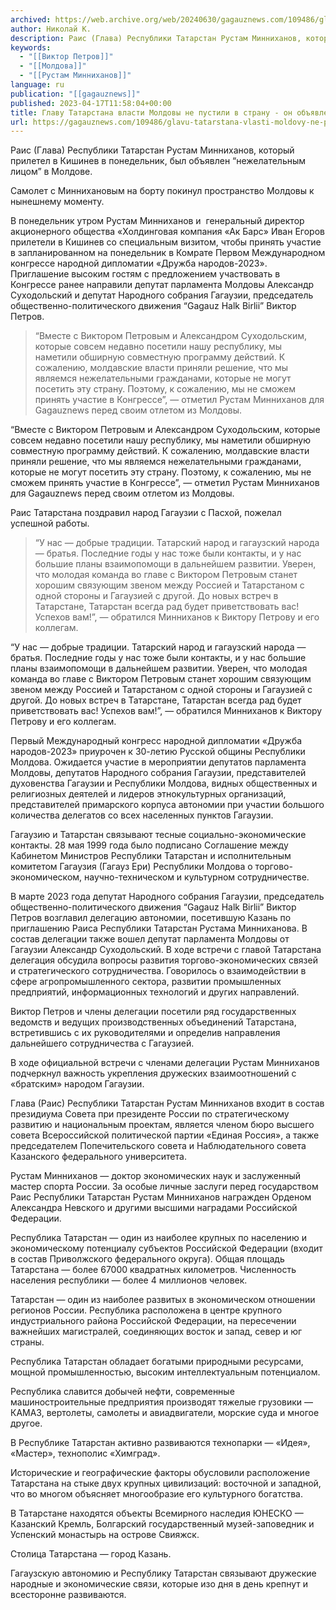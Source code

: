 ```yaml
---
archived: https://web.archive.org/web/20240630/gagauznews.com/109486/glavu-tatarstana-vlasti-moldovy-ne-pustili-v-stranu-on-obyavlen-nezhelatelnym-litsom.html
author: Николай К.
description: Раис (Глава) Республики Татарстан Рустам Минниханов, который прилетел в Кишинев в понедельник, был объявлен “нежелательным лицом” в Молдове. Самолет с Миннихановым на борту покинул пространство Молдовы к нынешнему моменту. В понедельник утром Рустам Минниханов и  генеральный директор акционерного общества «Холдинговая компания «Ак Барс» Иван Егоров прилетели в Кишинев со специальным визитом, чтобы принять участие в запланированном на понедельник в Комрате Первом Международном конгрессе народной дипломатии «Дружба народов-2023». Приглашение высоким гостям с предложением участвовать в Конгрессе ранее направили депутат парламента Молдовы Александр Суходольский и депутат Народного собрания Гагаузии, председатель общественно-политического движения “Gagauz Halk Birlii” Виктор Петров. “Вместе с Виктором Петровым и […]
keywords:
  - "[[Виктор Петров]]"
  - "[[Молдова]]"
  - "[[Рустам Минниханов]]"
language: ru
publication: "[[gagauznews]]"
published: 2023-04-17T11:58:04+00:00
title: Главу Татарстана власти Молдовы не пустили в страну - он объявлен “нежелательным лицом”
url: https://gagauznews.com/109486/glavu-tatarstana-vlasti-moldovy-ne-pustili-v-stranu-on-obyavlen-nezhelatelnym-litsom.html
---
```


Раис (Глава) Республики Татарстан Рустам Минниханов, который прилетел в Кишинев в понедельник, был объявлен “нежелательным лицом” в Молдове.

Самолет с Миннихановым на борту покинул пространство Молдовы к нынешнему моменту.

В понедельник утром Рустам Минниханов и  генеральный директор акционерного общества «Холдинговая компания «Ак Барс» Иван Егоров прилетели в Кишинев со специальным визитом, чтобы принять участие в запланированном на понедельник в Комрате Первом Международном конгрессе народной дипломатии «Дружба народов-2023». Приглашение высоким гостям с предложением участвовать в Конгрессе ранее направили депутат парламента Молдовы Александр Суходольский и депутат Народного собрания Гагаузии, председатель общественно-политического движения “Gagauz Halk Birlii” Виктор Петров.



> “Вместе с Виктором Петровым и Александром Суходольским, которые совсем недавно посетили нашу республику, мы наметили обширную совместную программу действий. К сожалению, молдавские власти приняли решение, что мы являемся нежелательными гражданами, которые не могут посетить эту страну. Поэтому, к сожалению, мы не сможем принять участие в Конгрессе”, — отметил Рустам Минниханов для Gagauznews перед своим отлетом из Молдовы.

“Вместе с Виктором Петровым и Александром Суходольским, которые совсем недавно посетили нашу республику, мы наметили обширную совместную программу действий. К сожалению, молдавские власти приняли решение, что мы являемся нежелательными гражданами, которые не могут посетить эту страну. Поэтому, к сожалению, мы не сможем принять участие в Конгрессе”, — отметил Рустам Минниханов для Gagauznews перед своим отлетом из Молдовы.

Раис Татарстана поздравил народ Гагаузии с Пасхой, пожелал успешной работы.

> “У нас — добрые традиции. Татарский народ и гагаузский народа — братья. Последние годы у нас тоже были контакты, и у нас большие планы взаимопомощи в дальнейшем развитии. Уверен, что молодая команда во главе с Виктором Петровым станет хорошим связующим звеном между Россией и Татарстаном с одной стороны и Гагаузией с другой. До новых встреч в Татарстане, Татарстан всегда рад будет приветствовать вас! Успехов вам!”, — обратился Минниханов к Виктору Петрову и его коллегам.

“У нас — добрые традиции. Татарский народ и гагаузский народа — братья. Последние годы у нас тоже были контакты, и у нас большие планы взаимопомощи в дальнейшем развитии. Уверен, что молодая команда во главе с Виктором Петровым станет хорошим связующим звеном между Россией и Татарстаном с одной стороны и Гагаузией с другой. До новых встреч в Татарстане, Татарстан всегда рад будет приветствовать вас! Успехов вам!”, — обратился Минниханов к Виктору Петрову и его коллегам.

Первый Международный конгресс народной дипломатии «Дружба народов-2023» приурочен к 30-летию Русской общины Республики Молдова. Ожидается участие в мероприятии депутатов парламента Молдовы, депутатов Народного собрания Гагаузии, представителей духовенства Гагаузии и Республики Молдова, видных общественных и религиозных деятелей и лидеров этнокультурных организаций, представителей примарского корпуса автономии при участии большого количества делегатов со всех населенных пунктов Гагаузии.

Гагаузию и Татарстан связывают тесные социально-экономические контакты. 28 мая 1999 года было подписано Соглашение между Кабинетом Министров Республики Татарстан и исполнительным комитетом Гагаузия (Гагауз Ери) Республики Молдова о торгово-экономическом, научно-техническом и культурном сотрудничестве.

В марте 2023 года депутат Народного собрания Гагаузии, председатель общественно-политического движения “Gagauz Halk Birlii” Виктор Петров возглавил делегацию автономии, посетившую Казань по приглашению Раиса Республики Татарстан Рустама Минниханова. В состав делегации также вошел депутат парламента Молдовы от Гагаузии Александр Суходольский. В ходе встречи с главой Татарстана делегация обсудила вопросы развития торгово-экономических связей и стратегического сотрудничества. Говорилось о взаимодействии в сфере агропромышленного сектора, развитии промышленных предприятий, информационных технологий и других направлений.

Виктор Петров и члены делегации посетили ряд государственных ведомств и ведущих производственных объединений Татарстана, встретившись с их руководителями и определив направления дальнейшего сотрудничества с Гагаузией.

В ходе официальной встречи с членами делегации Рустам Минниханов подчеркнул важность укрепления дружеских взаимоотношений с «братским» народом Гагаузии.

Глава (Раис) Республики Татарстан Рустам Минниханов входит в состав президиума Совета при президенте России по стратегическому развитию и национальным проектам, является членом бюро высшего совета Всероссийской политической партии «Единая Россия», а также председателем Попечительского совета и Наблюдательного совета Казанского федерального университета.

Рустам Минниханов — доктор экономических наук и заслуженный мастер спорта России. За особые личные заслуги перед государством Раис Республики Татарстан Рустам Минниханов награжден Орденом Александра Невского и другими высшими наградами Российской Федерации.

Республика Татарстан — один из наиболее крупных по населению и экономическому потенциалу субъектов Российской Федерации (входит в состав Приволжского федерального округа). Общая площадь Татарстана — более 67000 квадратных километров. Численность населения республики — более 4 миллионов человек.

Татарстан — один из наиболее развитых в экономическом отношении регионов России. Республика расположена в центре крупного индустриального района Российской Федерации, на пересечении важнейших магистралей, соединяющих восток и запад, север и юг страны.

Республика Татарстан обладает богатыми природными ресурсами, мощной промышленностью, высоким интеллектуальным потенциалом.

Республика славится добычей нефти, современные машиностроительные предприятия производят тяжелые грузовики — КАМАЗ, вертолеты, самолеты и авиадвигатели, морские суда и многое другое.

В Республике Татарстан активно развиваются технопарки — «Идея», «Мастер», технополис «Химград».

Исторические и географические факторы обусловили расположение Татарстана на стыке двух крупных цивилизаций: восточной и западной, что во многом объясняет многообразие его культурного богатства.

В Татарстане находятся объекты Всемирного наследия ЮНЕСКО — Казанский Кремль, Болгарский государственный музей-заповедник и Успенский монастырь на острове Свияжск.

Столица Татарстана — город Казань.

Гагаузскую автономию и Республику Татарстан связывают дружеские народные и экономические связи, которые изо дня в день крепнут и всесторонне развиваются.